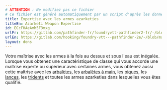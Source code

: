 ```yaml
---
# ATTENTION : Ne modifiez pas ce fichier
# Ce fichier est généré automatiquement par un script d'après les données du module Foundry VTT officiel et de sa traduction
title: Expertise avec les armes azarketies
titleEn: Azarketi Weapon Expertise
id: ECcFHAeAmh5F3mxg
urlFr: https://gitlab.com/pathfinder-fr/foundryvtt-pathfinder2-fr/-/blob/master/data/feats/ECcFHAeAmh5F3mxg.htm
urlEn: https://gitlab.com/hooking/foundry-vtt---pathfinder-2e/-/blob/master/packs/data/feats.db/azarketi-weapon-expertise.json
layout: dons
---
```

Votre maîtrise avec les armes à la fois au dessus et sous l'eau est inégalée. Lorsque vous obtenez une caractéristique de classe qui vous accorde une maîtrise experte ou supérieur avec certaines armes, vous obtenez aussi cette maîtrise avec les [arbalètes](../équipements/arbalète.html), les [arbalètes à main](../équipements/arbalète-de-poing.html), les [piques](../équipements/pique.html), les [lances](../équipements/lance.html), les [tridents](../équipements/trident.html) et toutes les armes azarketies dans lesquelles vous êtes qualifié.
